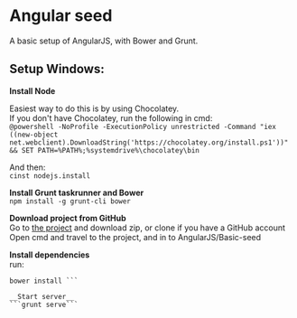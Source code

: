 Angular seed
============

A basic setup of AngularJS, with Bower and Grunt.

Setup Windows:
-----
__Install Node__  

Easiest way to do this is by using Chocolatey.  
If you don't have Chocolatey, run the following in cmd:  
```@powershell -NoProfile -ExecutionPolicy unrestricted -Command "iex ((new-object net.webclient).DownloadString('https://chocolatey.org/install.ps1'))" && SET PATH=%PATH%;%systemdrive%\chocolatey\bin ```

And then:  
```cinst nodejs.install ```

__Install Grunt taskrunner and Bower__  
``` npm install -g grunt-cli bower ```

__Download project from GitHub__  
Go to [the project](https://github.com/stinaq/education) and download zip, or clone if you have a GitHub account  
Open cmd and travel to the project, and in to AngularJS/Basic-seed

__Install dependencies__  
run:  
```npm install  
bower install ```

__Start server__
```grunt serve```
